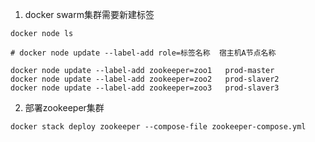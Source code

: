 1. docker swarm集群需要新建标签
```
docker node ls

# docker node update --label-add role=标签名称  宿主机A节点名称

docker node update --label-add zookeeper=zoo1   prod-master
docker node update --label-add zookeeper=zoo2   prod-slaver2
docker node update --label-add zookeeper=zoo3   prod-slaver3

```

2. 部署zookeeper集群
```
docker stack deploy zookeeper --compose-file zookeeper-compose.yml
```